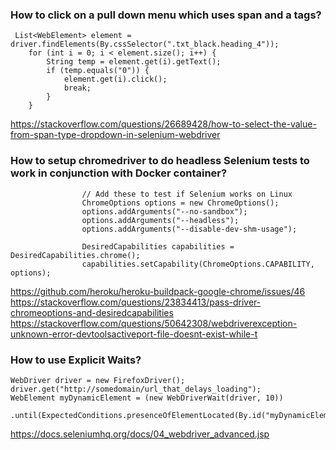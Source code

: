 ### How to click on a pull down menu which uses span and a tags?

```
 List<WebElement> element = driver.findElements(By.cssSelector(".txt_black.heading_4"));
    for (int i = 0; i < element.size(); i++) {
        String temp = element.get(i).getText();
        if (temp.equals("0")) {
            element.get(i).click();             
            break;
        }
    }
```

https://stackoverflow.com/questions/26689428/how-to-select-the-value-from-span-type-dropdown-in-selenium-webdriver

### How to setup chromedriver to do headless Selenium tests to work in conjunction with Docker container?

```
                // Add these to test if Selenium works on Linux
                ChromeOptions options = new ChromeOptions();
                options.addArguments("--no-sandbox");
                options.addArguments("--headless");
                options.addArguments("--disable-dev-shm-usage");

                DesiredCapabilities capabilities = DesiredCapabilities.chrome();
                capabilities.setCapability(ChromeOptions.CAPABILITY, options);
```

https://github.com/heroku/heroku-buildpack-google-chrome/issues/46
https://stackoverflow.com/questions/23834413/pass-driver-chromeoptions-and-desiredcapabilities
https://stackoverflow.com/questions/50642308/webdriverexception-unknown-error-devtoolsactiveport-file-doesnt-exist-while-t

### How to use Explicit Waits?

```
WebDriver driver = new FirefoxDriver();
driver.get("http://somedomain/url_that_delays_loading");
WebElement myDynamicElement = (new WebDriverWait(driver, 10))
  .until(ExpectedConditions.presenceOfElementLocated(By.id("myDynamicElement")));
```
https://docs.seleniumhq.org/docs/04_webdriver_advanced.jsp
